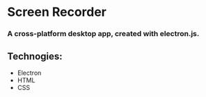 # Screen Recorder

### A cross-platform desktop app, created with electron.js. 

## Technogies:
- Electron
- HTML
- CSS
